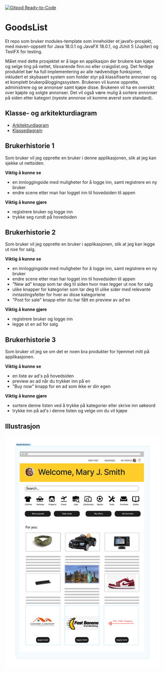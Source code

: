 [![Gitpod Ready-to-Code](https://img.shields.io/badge/Gitpod-Ready--to--Code-blue?logo=gitpod)](https://gitpod.stud.ntnu.no/#https://gitlab.stud.idi.ntnu.no/it1901/groups-2022/gr2226/gr2226)

# GoodsList

Et repo som bruker modules-template som inneholder et javafx-prosjekt, med maven-oppsett for Java 18.0.1 og JavaFX 18.0.1, og JUnit 5 (Jupiter) og TestFX for testing.


Målet med dette prosjektet er å lage en applikasjon der brukere kan kjøpe og selge ting på nettet, tilsvarende finn.no eller craigslist.org. Det ferdige produktet bør ha full implementering av alle nødvendige funksjoner, inkludert et skybasert system som holder styr på klassifiserte annonser og et komplett brukerpåloggingssystem. Brukeren vil kunne opprette, administrere og se annonser samt kjøpe disse. Brukeren vil ha en oversikt over kjøpte og solgte annonser. Det vil også være mulig å sortere annonser på siden etter kategori (nyeste annonse vil komme øverst som standard).

## Klasse- og arkitekturdiagram 
- [Arkitekturdiagram](/GoodsList/architectureDiagram.plantuml)
- [Klassediagram](/GoodsList/classDiagram.plantuml)


## Brukerhistorie 1
Som bruker vil jeg opprette en bruker i denne applikasjonen, slik at jeg kan sjekke ut nettsiden.

**Viktig å kunne se**
- en innloggingside med muligheter for å logge inn, samt registrere en ny bruker
- endre scene etter man har logget inn til hovedsiden til appen

**Viktig å kunne gjøre**
- registrere bruker og logge inn
- trykke seg rundt på hovedsiden 

## Brukerhistorie 2
Som bruker vil jeg opprette en bruker i applikasjonen, slik at jeg kan legge ut noe for salg.

**Viktig å kunne se**
- en innloggingside med muligheter for å logge inn, samt registrere en ny bruker
- endre scene etter man har logget inn til hovedsiden til appen
- "New ad" knapp som tar deg til siden hvor man legger ut noe for salg
- ulike knapper for kategorier som tar deg til ulike sider med relevante inntastingsfelter for hver av disse kategoriene
- "Post for sale" knapp etter du har fått en preview av ad'en

**Viktig å kunne gjøre**
- registrere bruker og logge inn
- legge ut en ad for salg

## Brukerhistorie 3
Som bruker vil jeg se om det er noen bra produkter for hjemmet mitt på applikasjonen. 

**Viktig å kunne se**
- en liste av ad's på hovedsiden 
- preview av ad når du trykker inn på en
- "Buy now" knapp for en ad som ikke er din egen

**Viktig å kunne gjøre**
- sortere denne listen ved å trykke på kategorier eller skrive inn søkeord
- trykke inn på ad's i denne listen og velge om du vil kjøpe

## Illustrasjon
![Illustration](../GoodsList/MicrosoftTeams-image.png "Illustration")